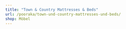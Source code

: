 ```yaml
---
title: "Town & Country Mattresses & Beds"
url: /pooraka/town-und-country-mattresses-und-beds/
shop: Möbel
---
```


